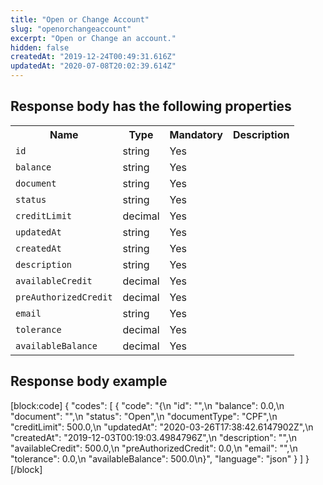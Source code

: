 ```yaml
---
title: "Open or Change Account"
slug: "openorchangeaccount"
excerpt: "Open or Change an account."
hidden: false
createdAt: "2019-12-24T00:49:31.616Z"
updatedAt: "2020-07-08T20:02:39.614Z"
---
```

## Response body has the following properties

<table>
    <tr>
        <th>Name</th>
        <th>Type</th>
        <th>Mandatory</th>
        <th>Description</th>
    </tr>
    <tr>
        <td><code>id</code></td>
        <td>string</td>
        <td>Yes</td>
        <td></td>
    </tr>
    <tr>
        <td><code>balance</code></td>
        <td>string</td>
        <td>Yes</td>
        <td></td>
    </tr>
    <tr>
        <td><code>document</code></td>
        <td>string</td>
        <td>Yes</td>
        <td></td>
    </tr>
    <tr>
        <td><code>status</code></td>
        <td>string</td>
        <td>Yes</td>
        <td></td>
    </tr>
    <tr>
        <td><code>creditLimit</code></td>
        <td>decimal</td>
        <td>Yes</td>
        <td></td>
    </tr>
    <tr>
        <td><code>updatedAt</code></td>
        <td>string</td>
        <td>Yes</td>
        <td></td>
    </tr>
    <tr>
        <td><code>createdAt</code></td>
        <td>string</td>
        <td>Yes</td>
        <td></td>
    </tr>
    <tr>
        <td><code>description</code></td>
        <td>string</td>
        <td>Yes</td>
        <td></td>
    </tr>
    <tr>
        <td><code>availableCredit</code></td>
        <td>decimal</td>
        <td>Yes</td>
        <td></td>
    </tr>
    <tr>
        <td><code>preAuthorizedCredit</code></td>
        <td>decimal</td>
        <td>Yes</td>
        <td></td>
    </tr>
    <tr>
        <td><code>email</code></td>
        <td>string</td>
        <td>Yes</td>
        <td></td>
    </tr>
    <tr>
        <td><code>tolerance</code></td>
        <td>decimal</td>
        <td>Yes</td>
        <td></td>
    </tr>
    <tr>
        <td><code>availableBalance</code></td>
        <td>decimal</td>
        <td>Yes</td>
        <td></td>
    </tr>
</table>

## Response body example

[block:code]
{
  "codes": [
    {
      "code": "{\n    \"id\": \"\",\n    \"balance\": 0.0,\n    \"document\": \"\",\n    \"status\": \"Open\",\n    \"documentType\": \"CPF\",\n    \"creditLimit\": 500.0,\n    \"updatedAt\": \"2020-03-26T17:38:42.6147902Z\",\n    \"createdAt\": \"2019-12-03T00:19:03.4984796Z\",\n    \"description\": \"\",\n    \"availableCredit\": 500.0,\n    \"preAuthorizedCredit\": 0.0,\n    \"email\": \"\",\n    \"tolerance\": 0.0,\n    \"availableBalance\": 500.0\n}",
      "language": "json"
    }
  ]
}
[/block]
